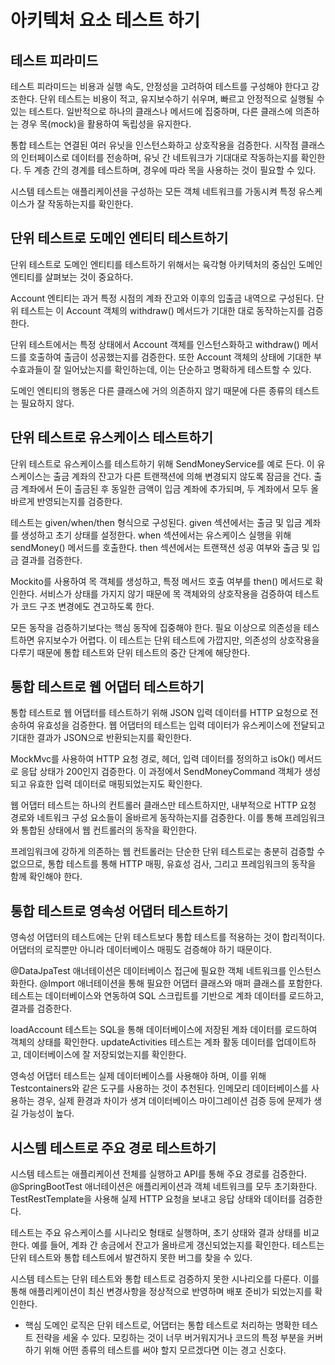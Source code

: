 # 아키텍처 요소 테스트 하기

## 테스트 피라미드

테스트 피라미드는 비용과 실행 속도, 안정성을 고려하여 테스트를 구성해야 한다고 강조한다. 단위 테스트는 비용이 적고, 유지보수하기 쉬우며, 빠르고 안정적으로 실행될 수 있는 테스트다. 일반적으로 하나의 클래스나 메서드에 집중하며, 다른 클래스에 의존하는 경우 목(mock)을 활용하여 독립성을 유지한다.

통합 테스트는 연결된 여러 유닛을 인스턴스화하고 상호작용을 검증한다. 시작점 클래스의 인터페이스로 데이터를 전송하며, 유닛 간 네트워크가 기대대로 작동하는지를 확인한다. 두 계층 간의 경계를 테스트하며, 경우에 따라 목을 사용하는 것이 필요할 수 있다.

시스템 테스트는 애플리케이션을 구성하는 모든 객체 네트워크를 가동시켜 특정 유스케이스가 잘 작동하는지를 확인한다.

## 단위 테스트로 도메인 엔티티 테스트하기

단위 테스트로 도메인 엔티티를 테스트하기 위해서는 육각형 아키텍처의 중심인 도메인 엔티티를 살펴보는 것이 중요하다. 

Account 엔티티는 과거 특정 시점의 계좌 잔고와 이후의 입출금 내역으로 구성된다. 단위 테스트는 이 Account 객체의 withdraw() 메서드가 기대한 대로 동작하는지를 검증한다.

단위 테스트에서는 특정 상태에서 Account 객체를 인스턴스화하고 withdraw() 메서드를 호출하여 출금이 성공했는지를 검증한다. 또한 Account 객체의 상태에 기대한 부수효과들이 잘 일어났는지를 확인하는데, 이는 단순하고 명확하게 테스트할 수 있다.

도메인 엔티티의 행동은 다른 클래스에 거의 의존하지 않기 때문에 다른 종류의 테스트는 필요하지 않다.

## 단위 테스트로 유스케이스 테스트하기

단위 테스트로 유스케이스를 테스트하기 위해 SendMoneyService를 예로 든다. 이 유스케이스는 출금 계좌의 잔고가 다른 트랜잭션에 의해 변경되지 않도록 잠금을 건다. 출금 계좌에서 돈이 출금된 후 동일한 금액이 입금 계좌에 추가되며, 두 계좌에서 모두 올바르게 반영되는지를 검증한다.

테스트는 given/when/then 형식으로 구성된다. given 섹션에서는 출금 및 입금 계좌를 생성하고 초기 상태를 설정한다. when 섹션에서는 유스케이스 실행을 위해 sendMoney() 메서드를 호출한다. then 섹션에서는 트랜잭션 성공 여부와 출금 및 입금 결과를 검증한다.

Mockito를 사용하여 목 객체를 생성하고, 특정 메서드 호출 여부를 then() 메서드로 확인한다. 서비스가 상태를 가지지 않기 때문에 목 객체와의 상호작용을 검증하여 테스트가 코드 구조 변경에도 견고하도록 한다.

모든 동작을 검증하기보다는 핵심 동작에 집중해야 한다. 필요 이상으로 의존성을 테스트하면 유지보수가 어렵다. 이 테스트는 단위 테스트에 가깝지만, 의존성의 상호작용을 다루기 때문에 통합 테스트와 단위 테스트의 중간 단계에 해당한다.

## 통합 테스트로 웹 어댑터 테스트하기

통합 테스트로 웹 어댑터를 테스트하기 위해 JSON 입력 데이터를 HTTP 요청으로 전송하여 유효성을 검증한다. 웹 어댑터의 테스트는 입력 데이터가 유스케이스에 전달되고 기대한 결과가 JSON으로 반환되는지를 확인한다.

MockMvc를 사용하여 HTTP 요청 경로, 헤더, 입력 데이터를 정의하고 isOk() 메서드로 응답 상태가 200인지 검증한다. 이 과정에서 SendMoneyCommand 객체가 생성되고 유효한 입력 데이터로 매핑되었는지도 확인한다.

웹 어댑터 테스트는 하나의 컨트롤러 클래스만 테스트하지만, 내부적으로 HTTP 요청 경로와 네트워크 구성 요소들이 올바르게 동작하는지를 검증한다. 이를 통해 프레임워크와 통합된 상태에서 웹 컨트롤러의 동작을 확인한다.

프레임워크에 강하게 의존하는 웹 컨트롤러는 단순한 단위 테스트로는 충분히 검증할 수 없으므로, 통합 테스트를 통해 HTTP 매핑, 유효성 검사, 그리고 프레임워크의 동작을 함께 확인해야 한다.

## 통합 테스트로 영속성 어댑터 테스트하기

영속성 어댑터의 테스트에는 단위 테스트보다 통합 테스트를 적용하는 것이 합리적이다. 어댑터의 로직뿐만 아니라 데이터베이스 매핑도 검증해야 하기 때문이다.

@DataJpaTest 애너테이션은 데이터베이스 접근에 필요한 객체 네트워크를 인스턴스화한다. @Import 애너테이션을 통해 필요한 어댑터 클래스와 매퍼 클래스를 포함한다. 테스트는 데이터베이스와 연동하여 SQL 스크립트를 기반으로 계좌 데이터를 로드하고, 결과를 검증한다.

loadAccount 테스트는 SQL을 통해 데이터베이스에 저장된 계좌 데이터를 로드하여 객체의 상태를 확인한다. updateActivities 테스트는 계좌 활동 데이터를 업데이트하고, 데이터베이스에 잘 저장되었는지를 확인한다.

영속성 어댑터 테스트는 실제 데이터베이스를 사용해야 하며, 이를 위해 Testcontainers와 같은 도구를 사용하는 것이 추천된다. 인메모리 데이터베이스를 사용하는 경우, 실제 환경과 차이가 생겨 데이터베이스 마이그레이션 검증 등에 문제가 생길 가능성이 높다.

## 시스템 테스트로 주요 경로 테스트하기

시스템 테스트는 애플리케이션 전체를 실행하고 API를 통해 주요 경로를 검증한다. @SpringBootTest 애너테이션은 애플리케이션과 객체 네트워크를 모두 초기화한다. TestRestTemplate을 사용해 실제 HTTP 요청을 보내고 응답 상태와 데이터를 검증한다.

테스트는 주요 유스케이스를 시나리오 형태로 실행하며, 초기 상태와 결과 상태를 비교한다. 예를 들어, 계좌 간 송금에서 잔고가 올바르게 갱신되었는지를 확인한다. 테스트는 단위 테스트와 통합 테스트에서 발견하지 못한 버그를 찾을 수 있다.

시스템 테스트는 단위 테스트와 통합 테스트로 검증하지 못한 시나리오를 다룬다. 이를 통해 애플리케이션이 최신 변경사항을 정상적으로 반영하며 배포 준비가 되었는지를 확인한다.


* 핵심 도메인 로직은 단위 테스트로, 어댑터는 통합 테스트로 처리하는 명확한 테스트 전략을 세울 수 있다. 모킹하는 것이 너무 버거워지거나 코드의 특정 부분을 커버하기 위해 어떤 종류의 테스트를 써야 할지 모르겠다면 이는 경고 신호다.